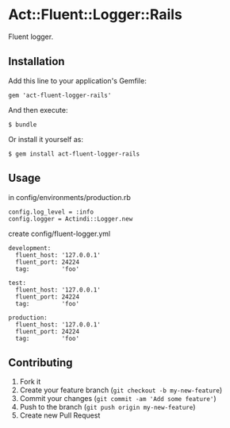 # Act::Fluent::Logger::Rails

Fluent logger.

## Installation

Add this line to your application's Gemfile:

    gem 'act-fluent-logger-rails'

And then execute:

    $ bundle

Or install it yourself as:

    $ gem install act-fluent-logger-rails

## Usage

in config/environments/production.rb

    config.log_level = :info
    config.logger = Actindi::Logger.new

create config/fluent-logger.yml

    development:
      fluent_host: '127.0.0.1'
      fluent_port: 24224
      tag:         'foo'
    
    test:
      fluent_host: '127.0.0.1'
      fluent_port: 24224
      tag:         'foo'
    
    production:
      fluent_host: '127.0.0.1'
      fluent_port: 24224
      tag:         'foo'


## Contributing

1. Fork it
2. Create your feature branch (`git checkout -b my-new-feature`)
3. Commit your changes (`git commit -am 'Add some feature'`)
4. Push to the branch (`git push origin my-new-feature`)
5. Create new Pull Request
